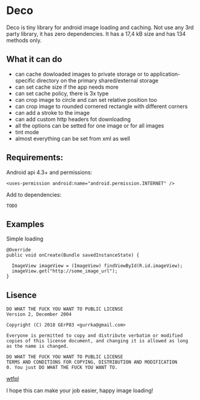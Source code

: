 # Deco

Deco is tiny library for android image loading and caching. Not use any 3rd party library, it has zero dependencies. It has a 17,4 kB size and has 134 methods only.

## What it can do

- can cache dowloaded images to private storage or to application-specific directory on the primary shared/external storage
- can set cache size if the app needs more
- can set cache policy, there is 3x type
- can crop image to circle and can set relative position too
- can crop image to rounded cornered rectangle with different corners
- can add a stroke to the image
- can add custom http headers fot downloading
- all the options can be setted for one image or for all images
- tint mode
- almost everything can be set from xml as well
  
## Requirements:
Android api 4.3+ and permissions:
```
<uses-permission android:name="android.permission.INTERNET" />
```
Add to dependencies:
```
TODO
```

## Examples

Simple loading
```
@Override 
public void onCreate(Bundle savedInstanceState) {
  
  ImageView imageView = (ImageView) findViewById(R.id.imageView);
  imageView.get("http://some_image_url");
}
```


## Lisence

```
DO WHAT THE FUCK YOU WANT TO PUBLIC LICENSE 
Version 2, December 2004 

Copyright (C) 2018 GErP83 <gurrka@gmail.com> 

Everyone is permitted to copy and distribute verbatim or modified 
copies of this license document, and changing it is allowed as long 
as the name is changed. 

DO WHAT THE FUCK YOU WANT TO PUBLIC LICENSE 
TERMS AND CONDITIONS FOR COPYING, DISTRIBUTION AND MODIFICATION 
0. You just DO WHAT THE FUCK YOU WANT TO.
```
[wtfpl](http://www.wtfpl.net/)

I hope this can make your job easier, happy image loading!

